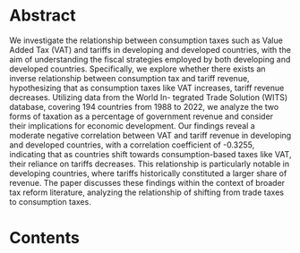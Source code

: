 # Abstract

We investigate the relationship between consumption taxes such as Value Added Tax (VAT) and
tariffs in developing and developed countries, with the aim of understanding the fiscal strategies
employed by both developing and developed countries. Specifically, we explore whether there
exists an inverse relationship between consumption tax and tariff revenue, hypothesizing that as
consumption taxes like VAT increases, tariff revenue decreases. Utilizing data from the World In-
tegrated Trade Solution (WITS) database, covering 194 countries from 1988 to 2022, we analyze
the two forms of taxation as a percentage of government revenue and consider their implications
for economic development. Our findings reveal a moderate negative correlation between VAT and
tariff revenue in developing and developed countries, with a correlation coefficient of -0.3255,
indicating that as countries shift towards consumption-based taxes like VAT, their reliance on
tariffs decreases. This relationship is particularly notable in developing countries, where tariffs
historically constituted a larger share of revenue. The paper discusses these findings within the
context of broader tax reform literature, analyzing the relationship of shifting from trade taxes to
consumption taxes.

# Contents
